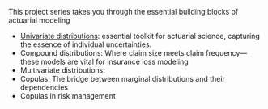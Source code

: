 This project series takes you through the essential building blocks of actuarial modeling
- [Univariate distributions](https://github.com/thaopham29/Tales-of-probability-and-risks/blob/main/univariate_distribution.ipynb): essential toolkit for actuarial science, capturing the essence of individual uncertainties.
- Compound distributions: Where claim size meets claim frequency—these models are vital for insurance loss modeling
- Multivariate distributions:
- Copulas:  The bridge between marginal distributions and their dependencies
- Copulas in risk management
